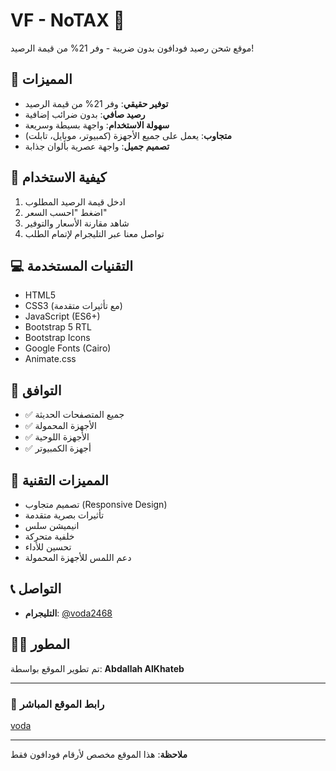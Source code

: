 # VF - NoTAX 📱

موقع شحن رصيد فودافون بدون ضريبة - وفر 21% من قيمة الرصيد!

## 🎯 المميزات

- **توفير حقيقي**: وفر 21% من قيمة الرصيد
- **رصيد صافي**: بدون ضرائب إضافية
- **سهولة الاستخدام**: واجهة بسيطة وسريعة
- **متجاوب**: يعمل على جميع الأجهزة (كمبيوتر، موبايل، تابلت)
- **تصميم جميل**: واجهة عصرية بألوان جذابة

## 🚀 كيفية الاستخدام

1. ادخل قيمة الرصيد المطلوب
2. اضغط "احسب السعر"
3. شاهد مقارنة الأسعار والتوفير
4. تواصل معنا عبر التليجرام لإتمام الطلب

## 💻 التقنيات المستخدمة

- HTML5
- CSS3 (مع تأثيرات متقدمة)
- JavaScript (ES6+)
- Bootstrap 5 RTL
- Bootstrap Icons
- Google Fonts (Cairo)
- Animate.css

## 📱 التوافق

- ✅ جميع المتصفحات الحديثة
- ✅ الأجهزة المحمولة
- ✅ الأجهزة اللوحية
- ✅ أجهزة الكمبيوتر

## 🎨 المميزات التقنية

- تصميم متجاوب (Responsive Design)
- تأثيرات بصرية متقدمة
- انيميشن سلس
- خلفية متحركة
- تحسين للأداء
- دعم اللمس للأجهزة المحمولة

## 📞 التواصل

- **التليجرام**: [@voda2468](https://t.me/voda2468)

## 👨‍💻 المطور

تم تطوير الموقع بواسطة: **Abdallah AlKhateb**

---

### 🔗 رابط الموقع المباشر
[voda](https://your-username.github.io/voda/)

---

**ملاحظة**: هذا الموقع مخصص لأرقام فودافون فقط
